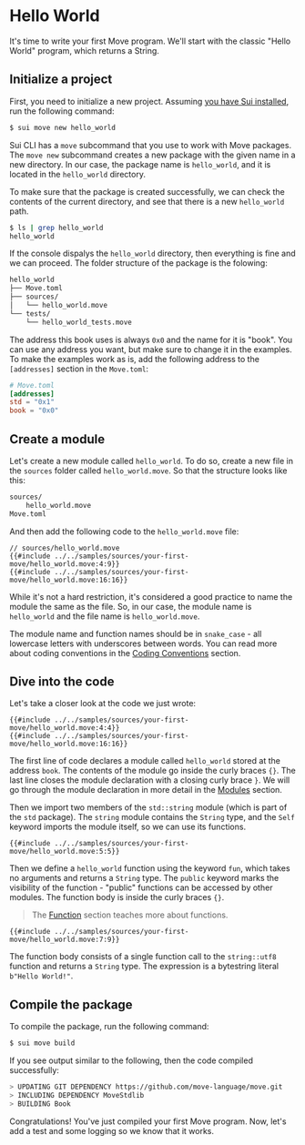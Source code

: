 # Hello World

<!-- TODO: redo the tutorial based on new CLI scaffold features -->

<!--

- Hello World
    - copy-paste the example
    - explain the structure of the code
    - explain the module
    - explain the function
    - run sui move build
    - compare the output
    - leave a hint, show that there's more to it

-->

<!-- Could use more here. ...start with HW, publish, exact results, etc. -->

It's time to write your first Move program. We'll start with the classic "Hello World" program, which returns a String.

## Initialize a project

First, you need to initialize a new project. Assuming [you have Sui installed](../before-we-begin/install-sui.md), run the following command:

```bash
$ sui move new hello_world
```

Sui CLI has a `move` subcommand that you use to work with Move packages. The `move new` subcommand creates a new package with the given name in a new directory. In our case, the package name is `hello_world`, and it is located in the `hello_world` directory.

To make sure that the package is created successfully, we can check the contents of the current directory, and see that there is a new `hello_world` path.

```bash
$ ls | grep hello_world
hello_world
```

<!--
    Revisit, decide if we should go that deep and detailed;
    Expect the user to know how to use a terminal and a text editor?
-->

If the console dispalys the `hello_world` directory, then everything is fine and we can proceed. The folder structure of the package is the folowing:

<!-- This is not the folder structure after running the command. Will need to make that more explicit...instruct user to create tests folder, etc. or just mention that the final structure will look like this -->

```bash
hello_world
├── Move.toml
├── sources/
│   └── hello_world.move
└── tests/
    └── hello_world_tests.move
```

The address this book uses is always `0x0` and the name for it is "book". You can use any address you want, but make sure to change it in the examples. To make the examples work as is, add the following address to the `[addresses]` section in the `Move.toml`:

```toml
# Move.toml
[addresses]
std = "0x1"
book = "0x0"
```

## Create a module

Let's create a new module called `hello_world`. To do so, create a new file in the `sources` folder called `hello_world.move`. So that the structure looks like this:

```bash
sources/
    hello_world.move
Move.toml
```

And then add the following code to the `hello_world.move` file:

<!-- what if code changes and the lines don't match anymore? Manual check or some other process? -->

```Move
// sources/hello_world.move
{{#include ../../samples/sources/your-first-move/hello_world.move:4:9}}
{{#include ../../samples/sources/your-first-move/hello_world.move:16:16}}
```

While it's not a hard restriction, it's considered a good practice to name the module the same as the file. So, in our case, the module name is `hello_world` and the file name is `hello_world.move`.

The module name and function names should be in `snake_case` - all lowercase letters with underscores between words. You can read more about coding conventions in the [Coding Conventions](../special-topics/coding-conventions.md) section.

## Dive into the code

Let's take a closer look at the code we just wrote:

```Move
{{#include ../../samples/sources/your-first-move/hello_world.move:4:4}}
{{#include ../../samples/sources/your-first-move/hello_world.move:16:16}}
```
<!-- nice para -->
The first line of code declares a module called `hello_world` stored at the address `book`. The contents of the module go inside the curly braces `{}`. The last line closes the module declaration with a closing curly brace `}`. We will go through the module declaration in more detail in the [Modules](../basic-syntax/modules.md) section.

<!-- std is a package but book is an address? Might seem confusing --> 
Then we import two members of the `std::string` module (which is part of the `std` package). The `string` module contains the `String` type, and the `Self` keyword imports the module itself, so we can use its functions.

```Move
{{#include ../../samples/sources/your-first-move/hello_world.move:5:5}}
```

Then we define a `hello_world` function using the keyword `fun`, which takes no arguments and returns a `String` type. The `public` keyword marks the visibility of the function - "public" functions can be accessed by other modules. The function body is inside the curly braces `{}`.

> The [Function](../basic-syntax/function.md) section teaches more about functions.

```Move
{{#include ../../samples/sources/your-first-move/hello_world.move:7:9}}
```

<!-- I think some more context around bytestring literals is called for if the topic is biased towards novices -->
The function body consists of a single function call to the `string::utf8` function and returns a `String` type. The expression is a bytestring literal `b"Hello World!"`.

## Compile the package

<!-- Why am I compiling? What does it meant to compile? -->

To compile the package, run the following command:

```bash
$ sui move build
```

<!-- Worth mentioning what happens if you don't see this output? -->

If you see output similar to the following, then the code compiled successfully:

```bash
> UPDATING GIT DEPENDENCY https://github.com/move-language/move.git
> INCLUDING DEPENDENCY MoveStdlib
> BUILDING Book
```

Congratulations! You've just compiled your first Move program. Now, let's add a test and some logging so we know that it works.
